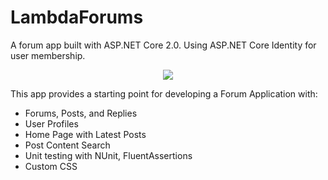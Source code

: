 # LambdaForums

A forum app built with ASP.NET Core 2.0. Using ASP.NET Core Identity for user membership.


<p align="center">
  <img src="https://res.cloudinary.com/dbpwbtkis/image/upload/v1625932904/screencapture-localhost-44340-2021-07-10-11_55_18_fnqmas.png" />
</p>

This app provides a starting point for developing a Forum Application with:

- Forums, Posts, and Replies
- User Profiles
- Home Page with Latest Posts
- Post Content Search
- Unit testing with NUnit, FluentAssertions
- Custom CSS
